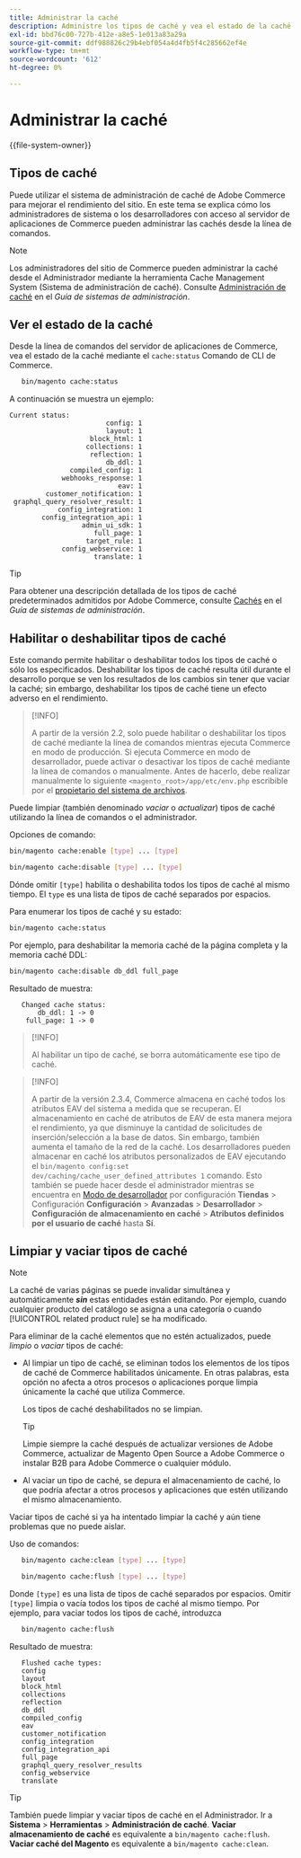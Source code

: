 ```yaml
---
title: Administrar la caché
description: Administre los tipos de caché y vea el estado de la caché desde la línea de comandos mediante la CLI de Commerce
exl-id: bbd76c00-727b-412e-a8e5-1e013a83a29a
source-git-commit: ddf988826c29b4ebf054a4d4fb5f4c285662ef4e
workflow-type: tm+mt
source-wordcount: '612'
ht-degree: 0%

---
```


# Administrar la caché

{{file-system-owner}}

## Tipos de caché

Puede utilizar el sistema de administración de caché de Adobe Commerce para mejorar el rendimiento del sitio. En este tema se explica cómo los administradores de sistema o los desarrolladores con acceso al servidor de aplicaciones de Commerce pueden administrar las cachés desde la línea de comandos.

>[!NOTE]
>
>
>Los administradores del sitio de Commerce pueden administrar la caché desde el Administrador mediante la herramienta Cache Management System (Sistema de administración de caché). Consulte [Administración de caché](https://experienceleague.adobe.com/en/docs/commerce-admin/systems/tools/cache-management) en el _Guía de sistemas de administración_.


## Ver el estado de la caché

Desde la línea de comandos del servidor de aplicaciones de Commerce, vea el estado de la caché mediante el `cache:status` Comando de CLI de Commerce.

```bash
   bin/magento cache:status
```

<!-- where `--bootstrap=` is a URL-encoded associative array of Commerce [application bootstrap parameters](../bootstrap/set-parameters.md) and values. -->

A continuación se muestra un ejemplo:

```terminal
Current status:
                        config: 1
                        layout: 1
                    block_html: 1
                   collections: 1
                    reflection: 1
                        db_ddl: 1
               compiled_config: 1
             webhooks_response: 1
                           eav: 1
         customer_notification: 1
 graphql_query_resolver_result: 1
            config_integration: 1
        config_integration_api: 1
                  admin_ui_sdk: 1
                     full_page: 1
                   target_rule: 1
             config_webservice: 1
                     translate: 1
```

>[!TIP]
>
>Para obtener una descripción detallada de los tipos de caché predeterminados admitidos por Adobe Commerce, consulte [Cachés](https://experienceleague.adobe.com/en/docs/commerce-admin/systems/tools/cache-management#caches) en el _Guía de sistemas de administración_.


## Habilitar o deshabilitar tipos de caché

Este comando permite habilitar o deshabilitar todos los tipos de caché o sólo los especificados. Deshabilitar los tipos de caché resulta útil durante el desarrollo porque se ven los resultados de los cambios sin tener que vaciar la caché; sin embargo, deshabilitar los tipos de caché tiene un efecto adverso en el rendimiento.

>[!INFO]
>
>A partir de la versión 2.2, solo puede habilitar o deshabilitar los tipos de caché mediante la línea de comandos mientras ejecuta Commerce en modo de producción. Si ejecuta Commerce en modo de desarrollador, puede activar o desactivar los tipos de caché mediante la línea de comandos o manualmente. Antes de hacerlo, debe realizar manualmente lo siguiente `<magento_root>/app/etc/env.php` escribible por el [propietario del sistema de archivos](../../installation/prerequisites/file-system/overview.md).

Puede limpiar (también denominado _vaciar_ o _actualizar_) tipos de caché utilizando la línea de comandos o el administrador.

Opciones de comando:

```bash
bin/magento cache:enable [type] ... [type]
```

```bash
bin/magento cache:disable [type] ... [type]
```

Dónde omitir `[type]` habilita o deshabilita todos los tipos de caché al mismo tiempo. El `type` es una lista de tipos de caché separados por espacios.

<!-- `--bootstrap=` is a URL-encoded associative array of Commerce [application bootstrap parameters](../bootstrap/set-parameters.md#bootstrap-parameters) and values. -->

Para enumerar los tipos de caché y su estado:

```bash
bin/magento cache:status
```

Por ejemplo, para deshabilitar la memoria caché de la página completa y la memoria caché DDL:

```bash
bin/magento cache:disable db_ddl full_page
```

Resultado de muestra:

```terminal
   Changed cache status:
       db_ddl: 1 -> 0
    full_page: 1 -> 0
```

>[!INFO]
>
>Al habilitar un tipo de caché, se borra automáticamente ese tipo de caché.

>[!INFO]
>
>A partir de la versión 2.3.4, Commerce almacena en caché todos los atributos EAV del sistema a medida que se recuperan. El almacenamiento en caché de atributos de EAV de esta manera mejora el rendimiento, ya que disminuye la cantidad de solicitudes de inserción/selección a la base de datos. Sin embargo, también aumenta el tamaño de la red de la caché. Los desarrolladores pueden almacenar en caché los atributos personalizados de EAV ejecutando el `bin/magento config:set dev/caching/cache_user_defined_attributes 1` comando. Esto también se puede hacer desde el administrador mientras se encuentra en [Modo de desarrollador](../bootstrap/application-modes.md) por configuración **Tiendas** > Configuración **Configuración** > **Avanzadas** > **Desarrollador** > **Configuración de almacenamiento en caché** > **Atributos definidos por el usuario de caché** hasta **Sí**.

## Limpiar y vaciar tipos de caché

>[!NOTE]
>
>La caché de varias páginas se puede invalidar simultánea y automáticamente **_sin_** estas entidades están editando. Por ejemplo, cuando cualquier producto del catálogo se asigna a una categoría o cuando [!UICONTROL related product rule] se ha modificado.

Para eliminar de la caché elementos que no estén actualizados, puede _limpio_ o _vaciar_ tipos de caché:

- Al limpiar un tipo de caché, se eliminan todos los elementos de los tipos de caché de Commerce habilitados únicamente. En otras palabras, esta opción no afecta a otros procesos o aplicaciones porque limpia únicamente la caché que utiliza Commerce.

  Los tipos de caché deshabilitados no se limpian.

  >[!TIP]
  >
  >Limpie siempre la caché después de actualizar versiones de Adobe Commerce, actualizar de Magento Open Source a Adobe Commerce o instalar B2B para Adobe Commerce o cualquier módulo.

- Al vaciar un tipo de caché, se depura el almacenamiento de caché, lo que podría afectar a otros procesos y aplicaciones que estén utilizando el mismo almacenamiento.

Vaciar tipos de caché si ya ha intentado limpiar la caché y aún tiene problemas que no puede aislar.

Uso de comandos:

```bash
   bin/magento cache:clean [type] ... [type]
```

```bash
   bin/magento cache:flush [type] ... [type]
```

Donde `[type]` es una lista de tipos de caché separados por espacios. Omitir `[type]` limpia o vacía todos los tipos de caché al mismo tiempo. Por ejemplo, para vaciar todos los tipos de caché, introduzca

```bash
   bin/magento cache:flush
```

Resultado de muestra:

```terminal
   Flushed cache types:
   config
   layout
   block_html
   collections
   reflection
   db_ddl
   compiled_config
   eav
   customer_notification
   config_integration
   config_integration_api
   full_page
   graphql_query_resolver_results
   config_webservice
   translate
```

>[!TIP]
>
>También puede limpiar y vaciar tipos de caché en el Administrador. Ir a **Sistema** > **Herramientas** > **Administración de caché**. **Vaciar almacenamiento de caché** es equivalente a `bin/magento cache:flush`. **Vaciar caché del Magento** es equivalente a `bin/magento cache:clean`.
